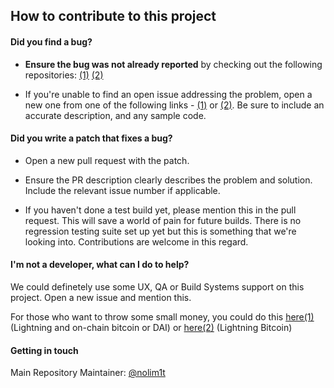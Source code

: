 ## How to contribute to this project

#### **Did you find a bug?**

* **Ensure the bug was not already reported** by checking out the following repositories: [(1)](https://gitlab.com/nolim1t/joinmarket-docker/-/issues) [(2)](https://github.com/lncm/joinmarket/issues)

* If you're unable to find an open issue addressing the problem, open a new one from one of the following links - [(1)](https://gitlab.com/nolim1t/joinmarket-docker/-/issues/new) or [(2)](https://github.com/lncm/joinmarket/issues/new). Be sure to include an accurate description, and any sample code.

#### **Did you write a patch that fixes a bug?**

* Open a new pull request with the patch.

* Ensure the PR description clearly describes the problem and solution. Include the relevant issue number if applicable.

* If you haven't done a test build yet, please mention this in the pull request. This will save a world of pain for future builds. There is no regression testing suite set up yet but this is something that we're looking into. Contributions are welcome in this regard.

#### **I'm not a developer, what can I do to help?**

We could definetely use some UX, QA or Build Systems support on this project. Open a new issue and mention this.

For those who want to throw some small money, you could do this [here(1)](https://nolim1t.co/tips/) (Lightning and on-chain bitcoin or DAI) or [here(2)](https://tippin.me/@nolim1t) (Lightning Bitcoin)

#### **Getting in touch**

Main Repository Maintainer: [@nolim1t](https://github.com/nolim1t)

